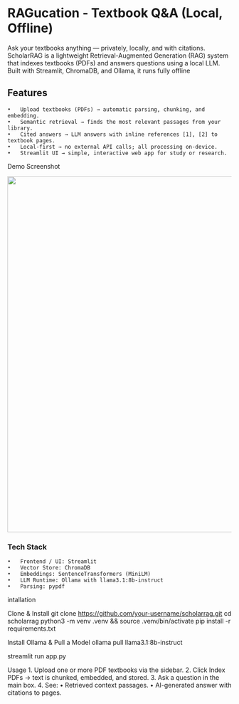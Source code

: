 # RAGucation - Textbook Q&A (Local, Offline)

Ask your textbooks anything — privately, locally, and with citations.
ScholarRAG is a lightweight Retrieval-Augmented Generation (RAG) system that indexes textbooks (PDFs) and answers questions using a local LLM. 
Built with Streamlit, ChromaDB, and Ollama, it runs fully offline

## Features
	•	Upload textbooks (PDFs) → automatic parsing, chunking, and embedding.
	•	Semantic retrieval → finds the most relevant passages from your library.
	•	Cited answers → LLM answers with inline references [1], [2] to textbook pages.
	•	Local-first → no external API calls; all processing on-device.
	•	Streamlit UI → simple, interactive web app for study or research.



Demo Screenshot

<img src="screenshot.png" width="800">



###  Tech Stack
	•	Frontend / UI: Streamlit
	•	Vector Store: ChromaDB
	•	Embeddings: SentenceTransformers (MiniLM)
	•	LLM Runtime: Ollama with llama3.1:8b-instruct
	•	Parsing: pypdf


intallation 

Clone & Install
git clone https://github.com/your-username/scholarrag.git
cd scholarrag
python3 -m venv .venv && source .venv/bin/activate
pip install -r requirements.txt


Install Ollama & Pull a Model
ollama pull llama3.1:8b-instruct


streamlit run app.py



Usage
	1.	Upload one or more PDF textbooks via the sidebar.
	2.	Click Index PDFs → text is chunked, embedded, and stored.
	3.	Ask a question in the main box.
	4.	See:
	•	Retrieved context passages.
	•	AI-generated answer with citations to pages.


